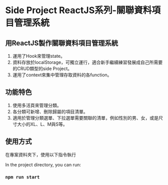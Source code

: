 # Side Project ReactJS系列-關聯資料項目管理系統

## 用ReactJS製作關聯資料項目管理系統

1. 運用了Hook來管理state。
2. 資料存放於localStorage，可獨立運行，適合新手繼續練習發展成自己所需要的CRUD類型的side Project。
3. 運用了context來集中管理存取資料的各function。

## 功能特色

1. 使用多活頁來管理分類。
2. 各分類可新增、刪除歸屬的項目清單。
3. 適用於管理分類選單、下拉選單需要關聯的清單，例如性別的男、女，或是尺寸大小的XL、L、M與S等。

## 使用方式

在專案資料夾下，使用以下指令執行

In the project directory, you can run:

### `npm run start`